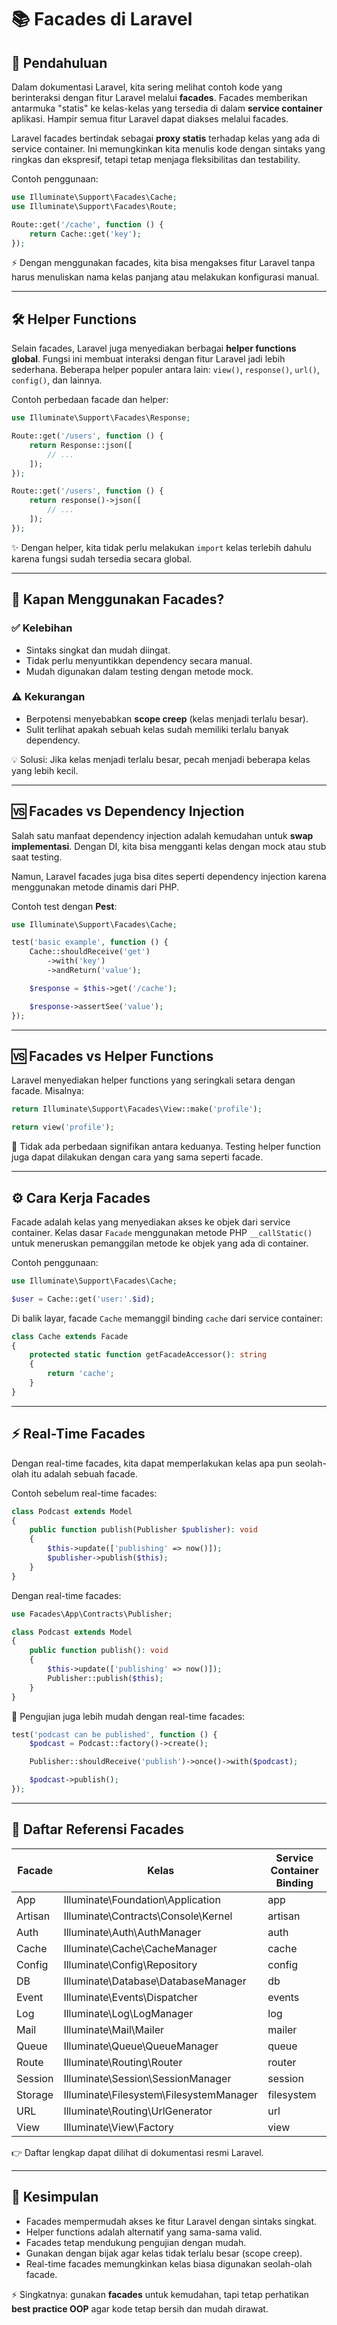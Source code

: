 # 📚 Facades di Laravel

## 🚀 Pendahuluan

Dalam dokumentasi Laravel, kita sering melihat contoh kode yang berinteraksi dengan fitur Laravel melalui **facades**. Facades memberikan antarmuka "statis" ke kelas-kelas yang tersedia di dalam **service container** aplikasi. Hampir semua fitur Laravel dapat diakses melalui facades.

Laravel facades bertindak sebagai **proxy statis** terhadap kelas yang ada di service container. Ini memungkinkan kita menulis kode dengan sintaks yang ringkas dan ekspresif, tetapi tetap menjaga fleksibilitas dan testability.

Contoh penggunaan:

```php
use Illuminate\Support\Facades\Cache;
use Illuminate\Support\Facades\Route;

Route::get('/cache', function () {
    return Cache::get('key');
});
```

⚡ Dengan menggunakan facades, kita bisa mengakses fitur Laravel tanpa harus menuliskan nama kelas panjang atau melakukan konfigurasi manual.

---

## 🛠️ Helper Functions

Selain facades, Laravel juga menyediakan berbagai **helper functions global**. Fungsi ini membuat interaksi dengan fitur Laravel jadi lebih sederhana. Beberapa helper populer antara lain: `view()`, `response()`, `url()`, `config()`, dan lainnya.

Contoh perbedaan facade dan helper:

```php
use Illuminate\Support\Facades\Response;

Route::get('/users', function () {
    return Response::json([
        // ...
    ]);
});

Route::get('/users', function () {
    return response()->json([
        // ...
    ]);
});
```

✨ Dengan helper, kita tidak perlu melakukan `import` kelas terlebih dahulu karena fungsi sudah tersedia secara global.

---

## 🎯 Kapan Menggunakan Facades?

### ✅ Kelebihan
- Sintaks singkat dan mudah diingat.
- Tidak perlu menyuntikkan dependency secara manual.
- Mudah digunakan dalam testing dengan metode mock.

### ⚠️ Kekurangan
- Berpotensi menyebabkan **scope creep** (kelas menjadi terlalu besar).
- Sulit terlihat apakah sebuah kelas sudah memiliki terlalu banyak dependency.

💡 Solusi: Jika kelas menjadi terlalu besar, pecah menjadi beberapa kelas yang lebih kecil.

---

## 🆚 Facades vs Dependency Injection

Salah satu manfaat dependency injection adalah kemudahan untuk **swap implementasi**. Dengan DI, kita bisa mengganti kelas dengan mock atau stub saat testing.

Namun, Laravel facades juga bisa dites seperti dependency injection karena menggunakan metode dinamis dari PHP.

Contoh test dengan **Pest**:

```php
use Illuminate\Support\Facades\Cache;

test('basic example', function () {
    Cache::shouldReceive('get')
        ->with('key')
        ->andReturn('value');

    $response = $this->get('/cache');

    $response->assertSee('value');
});
```

---

## 🆚 Facades vs Helper Functions

Laravel menyediakan helper functions yang seringkali setara dengan facade. Misalnya:

```php
return Illuminate\Support\Facades\View::make('profile');

return view('profile');
```

📌 Tidak ada perbedaan signifikan antara keduanya. Testing helper function juga dapat dilakukan dengan cara yang sama seperti facade.

---

## ⚙️ Cara Kerja Facades

Facade adalah kelas yang menyediakan akses ke objek dari service container. Kelas dasar `Facade` menggunakan metode PHP `__callStatic()` untuk meneruskan pemanggilan metode ke objek yang ada di container.

Contoh penggunaan:

```php
use Illuminate\Support\Facades\Cache;

$user = Cache::get('user:'.$id);
```

Di balik layar, facade `Cache` memanggil binding `cache` dari service container:

```php
class Cache extends Facade
{
    protected static function getFacadeAccessor(): string
    {
        return 'cache';
    }
}
```

---

## ⚡ Real-Time Facades

Dengan real-time facades, kita dapat memperlakukan kelas apa pun seolah-olah itu adalah sebuah facade.

Contoh sebelum real-time facades:

```php
class Podcast extends Model
{
    public function publish(Publisher $publisher): void
    {
        $this->update(['publishing' => now()]);
        $publisher->publish($this);
    }
}
```

Dengan real-time facades:

```php
use Facades\App\Contracts\Publisher;

class Podcast extends Model
{
    public function publish(): void
    {
        $this->update(['publishing' => now()]);
        Publisher::publish($this);
    }
}
```

🧪 Pengujian juga lebih mudah dengan real-time facades:

```php
test('podcast can be published', function () {
    $podcast = Podcast::factory()->create();

    Publisher::shouldReceive('publish')->once()->with($podcast);

    $podcast->publish();
});
```

---

## 📖 Daftar Referensi Facades

| Facade | Kelas | Service Container Binding |
|--------|-------|----------------------------|
| App | Illuminate\Foundation\Application | app |
| Artisan | Illuminate\Contracts\Console\Kernel | artisan |
| Auth | Illuminate\Auth\AuthManager | auth |
| Cache | Illuminate\Cache\CacheManager | cache |
| Config | Illuminate\Config\Repository | config |
| DB | Illuminate\Database\DatabaseManager | db |
| Event | Illuminate\Events\Dispatcher | events |
| Log | Illuminate\Log\LogManager | log |
| Mail | Illuminate\Mail\Mailer | mailer |
| Queue | Illuminate\Queue\QueueManager | queue |
| Route | Illuminate\Routing\Router | router |
| Session | Illuminate\Session\SessionManager | session |
| Storage | Illuminate\Filesystem\FilesystemManager | filesystem |
| URL | Illuminate\Routing\UrlGenerator | url |
| View | Illuminate\View\Factory | view |

👉 Daftar lengkap dapat dilihat di dokumentasi resmi Laravel.

---

## 🏁 Kesimpulan

- Facades mempermudah akses ke fitur Laravel dengan sintaks singkat.
- Helper functions adalah alternatif yang sama-sama valid.
- Facades tetap mendukung pengujian dengan mudah.
- Gunakan dengan bijak agar kelas tidak terlalu besar (scope creep).
- Real-time facades memungkinkan kelas biasa digunakan seolah-olah facade.

⚡ Singkatnya: gunakan **facades** untuk kemudahan, tapi tetap perhatikan **best practice OOP** agar kode tetap bersih dan mudah dirawat.